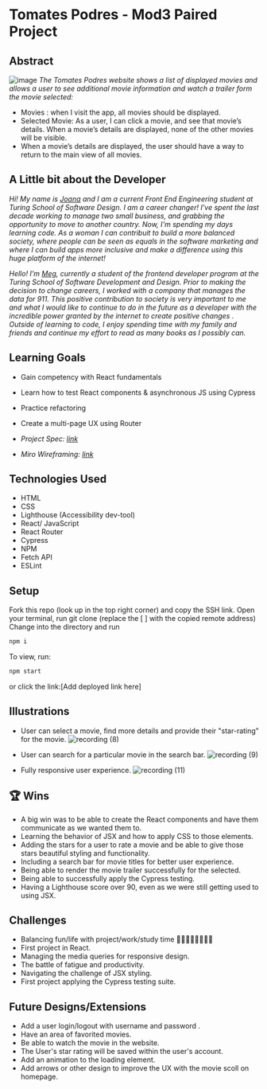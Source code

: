 # Tomates Podres - Mod3 Paired Project

## Abstract

![image](https://user-images.githubusercontent.com/82066350/130875779-4adc0578-e45d-4cd8-8992-06ab68a98b59.png)
*The Tomates Podres website shows a list of displayed movies and allows a user to see additional movie information and watch a trailer form the movie selected:* 

- Movies : when I visit the app, all movies should be displayed.
- Selected Movie: As a user, I can click a movie, and see that movie’s details. When a movie’s details are displayed, none of the other movies will be visible.
- When a movie’s details are displayed, the user should have a way to return to the main view of all movies.

## A Little bit about the Developer

*Hi! My name is [Joana](https://github.com/joanafbrito) and I am a current Front End Engineering student at Turing School of Software Design. I am a career changer! I've  spent the last decade working to manage two small business, and grabbing the opportunity to move to another country.* 
*Now, I'm spending my days learning code. As a woman I can contribuit to build a more balanced society, where people can be seen as equals in the software marketing and where I can build apps more inclusive and make a difference using this huge platform of the internet!*


*Hello! I’m [Meg](https://github.com/Meggs625), currently a student of the frontend developer program at the Turing School of Software Development and Design. Prior to making the decision to change careers, I worked with a company that manages the data for 911. This positive contribution to society is very important to me and what I would like to continue to do in the future as a developer with the incredible power granted by the internet to create positive changes . Outside of learning to code, I enjoy spending time with my family and friends and continue my effort to read as many books as I possibly can.*

## Learning Goals

- Gain competency with React fundamentals
- Learn how to test React components & asynchronous JS using Cypress
- Practice refactoring
- Create a multi-page UX using Router

- *Project Spec: [link](https://frontend.turing.edu/projects/module-3/rancid-tomatillos-v3.html "Spec")*
- *Miro Wireframing: [link](https://miro.com/app/board/o9J_l0yr3rY=/?userEmail=megan.mcbride@colorado.edu&track=true&utm_source=notification&utm_medium=email&utm_campaign=add-to-team-and-board&utm_content=go-to-board)*

## Technologies Used

- HTML
- CSS
- Lighthouse (Accessibility dev-tool)
- React/ JavaScript 
- React Router
- Cypress
- NPM
- Fetch API 
- ESLint

## Setup

Fork this repo (look up in the top right corner) and copy the SSH link.
Open your terminal, run git clone (replace the [ ] with the copied remote address)
Change into the directory and run
```bash
npm i
```
To view, run:

```bash
npm start
```

or click the link:[Add deployed link here]

## Illustrations

- User can select a movie, find more details and provide their "star-rating" for the movie.
![recording (8)](https://user-images.githubusercontent.com/78767067/132276073-ef259ffd-7aff-4c3a-973f-fee6fa413f98.gif)


- User can search for a particular movie in the search bar.
![recording (9)](https://user-images.githubusercontent.com/78767067/132276220-dec8f13a-de57-4264-8ef7-0ff89e01816d.gif)

- Fully responsive user experience.
![recording (11)](https://user-images.githubusercontent.com/78767067/132276515-5c6724d8-0a93-4873-b654-b5f644b24b07.gif)

## 🏆 Wins

- A big win was to be able to create the React components and have them communicate as we wanted them to.
- Learning the behavior of JSX and how to apply CSS to those elements. 
- Adding the stars for a user to rate a movie and be able to give those stars beautiful styling and functionality. 
- Including a search bar for movie titles for better user experience. 
- Being able to render the movie trailer successfully for the selected.
- Being able to successfully apply the Cypress testing.
- Having a Lighthouse score over 90, even as we were still getting used to using JSX.

## Challenges

- Balancing fun/life with project/work/study time 👩🏻‍💻💅🏻💆🏻‍♀️
- First project in React.
- Managing the media queries for responsive design.
- The battle of fatigue and productivity.
- Navigating the challenge of JSX styling.
- First project applying the Cypress testing suite.

## Future Designs/Extensions

- Add a user login/logout with username and password .
- Have an area of favorited movies.
- Be able to watch the movie in the website.
- The User's star rating will be saved within the user's account. 
- Add an animation to the loading element.
- Add arrows or other design to improve the UX with the movie scoll on homepage.
